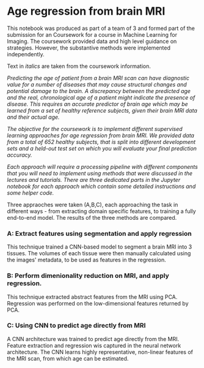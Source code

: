 # Age regression from brain MRI

This notebook was produced as part of a team of 3 and formed part of the submission for an  Coursework for a course in Machine Learning for Imaging.
 The coursework provided data and high level guidance on strategies. However, the substantive methods were implemented independently.

Text in <em>italics</em> are taken from the coursework information.

<em>Predicting the age of patient from a brain MRI scan can have diagnostic value for a number of diseases that may cause structural changes and potential damage to the brain. A discrepancy between the predicted age and the real, chronological age of a patient might indicate the presence of disease. This requires an accurate predictor of brain age which may be learned from a set of healthy reference subjects, given their brain MRI data and their actual age.

The objective for the coursework is to implement different supervised learning approaches for age regression from brain MRI. We provided data from a total of 652 healthy subjects, that is split into different development sets and a held-out test set on which you will evaluate your final prediction accuracy.

Each approach will require a processing pipeline with different components that you will need to implement using methods that were discussed in the lectures and tutorials. There are three dedicated parts in the Jupyter notebook for each approach which contain some detailed instructions and some helper code. </em>

Three appraoches were taken (A,B,C), each approaching the task in different ways - from extracting domain specific features, to training a fully end-to-end model. The results of the three methods are compared. 

### A: Extract features using segmentation and apply regression

This technique trained a CNN-based model to segment a brain MRI into 3 tissues. The volumes of each tissue were then manually calculated using the images' metadata, to be used as features  in the regression. 

### B: Perform dimenionality reduction on MRI, and apply regression. 

This technique extracted abstract features from the MRI using PCA. Regression was performed on the low-dimensional features returned by PCA.

### C: Using CNN to predict age directly from MRI

A CNN architecture was trained to predict age directly from the MRI. Feature extraction and regression wis captured in the neural network architecture. The CNN learns highly representative, non-linear features of the MRI scan, from which age can be estimated. 
